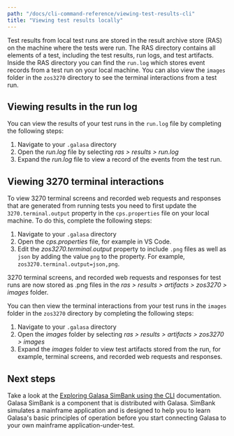 ```yaml
---
path: "/docs/cli-command-reference/viewing-test-results-cli"
title: "Viewing test results locally"
---
```


Test results from local test runs are stored in the result archive store (RAS) on the machine where the tests were run. The RAS directory contains all elements of a test, including the test results, run logs, and test artifacts. Inside the RAS directory you can find the `run.log` which stores event records from a test run on your local machine. You can also view the `images` folder in the `zos3270` directory to see the terminal interactions from a test run. 

## Viewing results in the run log

You can view the results of your test runs in the `run.log` file by completing the following steps:

1. Navigate to your ``.galasa`` directory 
1. Open the _run.log_ file by selecting _ras > results > run.log_
1. Expand the _run.log_ file to view a record of the events from the test run.

## Viewing 3270 terminal interactions

To view 3270 terminal screens and recorded web requests and responses that are generated from running tests you need to first update the `3270.terminal.output` property in the `cps.properties` file on your local machine. To do this, complete the following steps: 

1. Navigate to your ``.galasa`` directory 
1. Open the _cps.properties_ file, for example in VS Code.
1. Edit the _zos3270.terminal.output_ property to include ``.png`` files as well as `json` by adding the value `png` to the property. For example, ```zos3270.terminal.output=json,png```.

3270 terminal screens, and recorded web requests and responses for test runs are now stored as .png files in the _ras > results > artifacts > zos3270 > images_ folder.

You can then view the terminal interactions from your test runs in the `images` folder in the `zos3270` directory by completing the following steps:

1. Navigate to your ``.galasa`` directory 
1. Open the _images_ folder by selecting _ras > results > artifacts > zos3270 > images_
1. Expand the _images_ folder to view test artifacts stored from the run, for example, terminal screens, and recorded web requests and responses.

## Next steps

Take a look at the [Exploring Galasa SimBank using the CLI](simbank-cli) documentation. Galasa SimBank is a component that is distributed with Galasa. SimBank simulates a mainframe application and is designed to help you to learn Galasa's basic principles of operation before you start connecting Galasa to your own mainframe application-under-test.